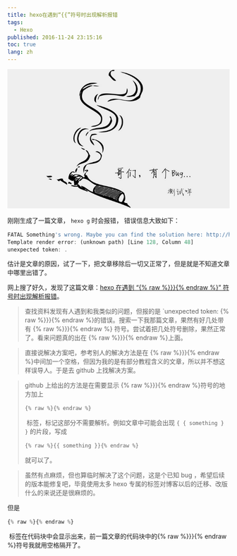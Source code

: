 ```yaml
---
title: hexo在遇到“{{”符号时出现解析报错
tags: 
  - Hexo
published: 2016-11-24 23:15:16
toc: true
lang: zh
---
```


![20161124629211440753602428155.png](../_images/hexo在遇到符号时出现解析报错/20161124629211440753602428155.png)

<!--more-->

刚刚生成了一篇文章， `hexo g` 时会报错， 错误信息大致如下：

```javascript
FATAL Something's wrong. Maybe you can find the solution here: http://hexo.io/docs/troubleshooting.html
Template render error: (unknown path) [Line 128, Column 48]
unexpected token: .
```

估计是文章的原因，试了一下，把文章移除后一切又正常了，但是就是不知道文章中哪里出错了。

网上搜了好久，发现了这篇文章：[hexo 在遇到 “{% raw %}}}{% endraw %}” 符号时出现解析报错](https://icewing.cc/hexo-bug-of-quot.html)。

> 查找资料发现有人遇到和我类似的问题，但报的是 `unexpected token: {% raw %}}}{% endraw %}的错误。搜索一下我那篇文章，果然有好几处带有 {% raw %}}}{% endraw %} 符号。尝试着把几处符号删除，果然正常了。看来问题真的出在 {% raw %}}}{% endraw %}上面。

> 直接说解决方案吧，参考别人的解决方法是在 {% raw %}}}{% endraw %}中间加一个空格，但因为我的是有部分教程含义的文章，所以并不想这样误导人。于是去 github 上找解决方案。

> github 上给出的方法是在需要显示 {% raw %}}}{% endraw %}符号的地方加上 
>
> ```typescript
> {% raw %}{% endraw %}
> ```
>
>  标签，标记这部分不需要解析。例如文章中可能会出现 `{ { something } }` 的片段，写成
>
> ```typescript
> {% raw %}{{ something }}{% endraw %}
> ```
>
> 就可以了。

> 虽然有点麻烦，但也算临时解决了这个问题，这是个已知 bug ，希望后续的版本能修复吧，毕竟使用太多 hexo 专属的标签对博客以后的迁移、改版什么的来说还是很麻烦的。

但是

````typescript
{% raw %}{% endraw %}
````

 标签在代码块中会显示出来，前一篇文章的代码块中的{% raw %}}}{% endraw %}符号我就用空格隔开了。
